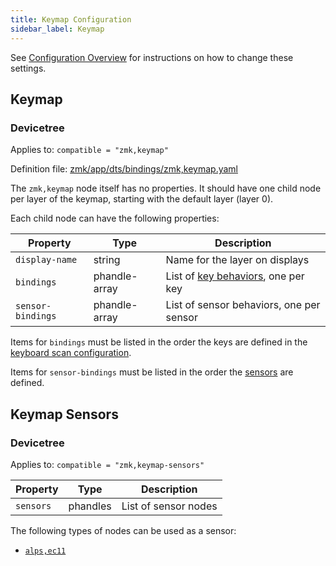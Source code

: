 ```yaml
---
title: Keymap Configuration
sidebar_label: Keymap
---
```


See [Configuration Overview](index.md) for instructions on how to change these settings.

## Keymap

### Devicetree

Applies to: `compatible = "zmk,keymap"`

Definition file: [zmk/app/dts/bindings/zmk,keymap.yaml](https://github.com/zmkfirmware/zmk/blob/main/app/dts/bindings/zmk%2Ckeymap.yaml)

The `zmk,keymap` node itself has no properties. It should have one child node per layer of the keymap, starting with the default layer (layer 0).

Each child node can have the following properties:

| Property          | Type          | Description                                                            |
| ----------------- | ------------- | ---------------------------------------------------------------------- |
| `display-name`    | string        | Name for the layer on displays                                         |
| `bindings`        | phandle-array | List of [key behaviors](../features/keymaps.md#behaviors), one per key |
| `sensor-bindings` | phandle-array | List of sensor behaviors, one per sensor                               |

Items for `bindings` must be listed in the order the keys are defined in the [keyboard scan configuration](kscan.md).

Items for `sensor-bindings` must be listed in the order the [sensors](#keymap-sensors) are defined.

## Keymap Sensors

### Devicetree

Applies to: `compatible = "zmk,keymap-sensors"`

| Property  | Type     | Description          |
| --------- | -------- | -------------------- |
| `sensors` | phandles | List of sensor nodes |

The following types of nodes can be used as a sensor:

- [`alps,ec11`](encoders.md#ec11-encoders)
